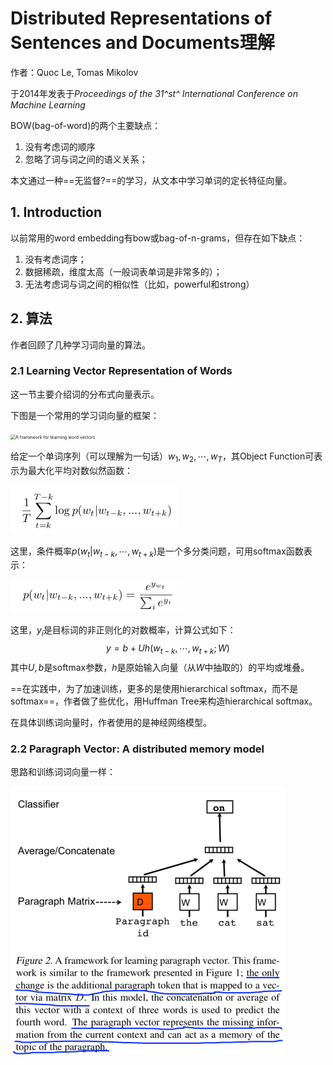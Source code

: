 # Distributed Representations of Sentences and Documents理解

作者：Quoc Le, Tomas Mikolov

于2014年发表于*Proceedings of the 31^st^ International Conference on Machine Learning*



BOW(bag-of-word)的两个主要缺点：

1. 没有考虑词的顺序
2. 忽略了词与词之间的语义关系；



本文通过一种==无监督?==的学习，从文本中学习单词的定长特征向量。



## 1. Introduction

以前常用的word embedding有bow或bag-of-n-grams，但存在如下缺点：

1. 没有考虑词序；
2. 数据稀疏，维度太高（一般词表单词是非常多的）；
3. 无法考虑词与词之间的相似性（比如，powerful和strong）



## 2. 算法

作者回顾了几种学习词向量的算法。



### 2.1 Learning Vector Representation of Words

这一节主要介绍词的分布式向量表示。



下图是一个常用的学习词向量的框架：

<img src="/Users/liuqiang/Documents/Machine_Learning/我的文章/word2vec/A framework for learning word vectors.jpg" alt="A framework for learning word vectors" style="zoom:50%;" />



给定一个单词序列（可以理解为一句话）$w_{1},w_{2}, \cdots, w_{T}$，其Object Function可表示为最大化平均对数似然函数：

<img src="Object Function.jpg" alt="Object Function" style="zoom:50%;" />

这里，条件概率$p(w_{t}|w_{t-k}, \cdots, w_{t+k})$是一个多分类问题，可用softmax函数表示：

<img src="softmax function.jpg" alt="softmax function" style="zoom:50%;" />

这里，$y_{i}$是目标词的非正则化的对数概率，计算公式如下：
$$
y = b + Uh(w_{t-k}, \cdots, w_{t+k};W) \tag{1}
$$
其中$U,b$是softmax参数，$h$是原始输入向量（从$W$中抽取的）的平均或堆叠。

==在实践中，为了加速训练，更多的是使用hierarchical softmax，而不是softmax==，作者做了些优化，用Huffman Tree来构造hierarchical  softmax。



在具体训练词向量时，作者使用的是神经网络模型。



### 2.2 Paragraph Vector: A distributed memory model

思路和训练词词向量一样：

<img src="A framework for learning paragraph vector.jpg" alt="A framework for learning paragraph vector" style="zoom:50%;" />

































